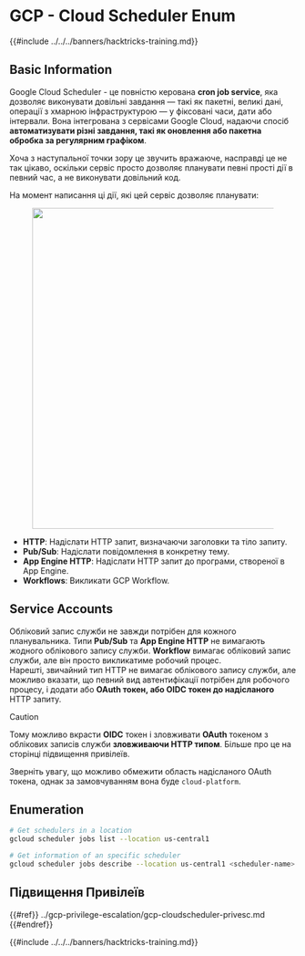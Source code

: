 # GCP - Cloud Scheduler Enum

{{#include ../../../banners/hacktricks-training.md}}

## Basic Information

Google Cloud Scheduler - це повністю керована **cron job service**, яка дозволяє виконувати довільні завдання — такі як пакетні, великі дані, операції з хмарною інфраструктурою — у фіксовані часи, дати або інтервали. Вона інтегрована з сервісами Google Cloud, надаючи спосіб **автоматизувати різні завдання, такі як оновлення або пакетна обробка за регулярним графіком**.

Хоча з наступальної точки зору це звучить вражаюче, насправді це не так цікаво, оскільки сервіс просто дозволяє планувати певні прості дії в певний час, а не виконувати довільний код.

На момент написання ці дії, які цей сервіс дозволяє планувати:

<figure><img src="../../../images/image (347).png" alt="" width="563"><figcaption></figcaption></figure>

- **HTTP**: Надіслати HTTP запит, визначаючи заголовки та тіло запиту.
- **Pub/Sub**: Надіслати повідомлення в конкретну тему.
- **App Engine HTTP**: Надіслати HTTP запит до програми, створеної в App Engine.
- **Workflows**: Викликати GCP Workflow.

## Service Accounts

Обліковий запис служби не завжди потрібен для кожного планувальника. Типи **Pub/Sub** та **App Engine HTTP** не вимагають жодного облікового запису служби. **Workflow** вимагає обліковий запис служби, але він просто викликатиме робочий процес.\
Нарешті, звичайний тип HTTP не вимагає облікового запису служби, але можливо вказати, що певний вид автентифікації потрібен для робочого процесу, і додати або **OAuth токен, або OIDC токен до надісланого** HTTP запиту.

> [!CAUTION]
> Тому можливо вкрасти **OIDC** токен і зловживати **OAuth** токеном з облікових записів служби **зловживаючи HTTP типом**. Більше про це на сторінці підвищення привілеїв.

Зверніть увагу, що можливо обмежити область надісланого OAuth токена, однак за замовчуванням вона буде `cloud-platform`.

## Enumeration
```bash
# Get schedulers in a location
gcloud scheduler jobs list --location us-central1

# Get information of an specific scheduler
gcloud scheduler jobs describe --location us-central1 <scheduler-name>
```
## Підвищення Привілеїв

{{#ref}}
../gcp-privilege-escalation/gcp-cloudscheduler-privesc.md
{{#endref}}

{{#include ../../../banners/hacktricks-training.md}}
